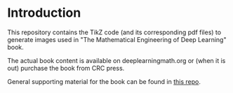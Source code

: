 # Introduction
This repository contains the TikZ code (and its corresponding pdf files) to generate images used in "The Mathematical Engineering of Deep Learning" book.  

The actual book content is available on deeplearningmath.org or (when it is out) purchase the book from CRC press.  

General supporting material for the book can be found in [this repo](https://github.com/yoninazarathy/MathematicalEngineeringDeepLearning/).  
